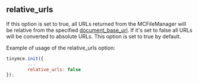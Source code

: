 ## relative_urls

If this option is set to true, all URLs returned from the MCFileManager will be relative from the specified [document_base_url](#document_base_url). If it's set to false all URLs will be converted to absolute URLs. This option is set to true by default.

Example of usage of the relative_urls option:

```js
tinymce.init({
        ...
        relative_urls: false
});
```
